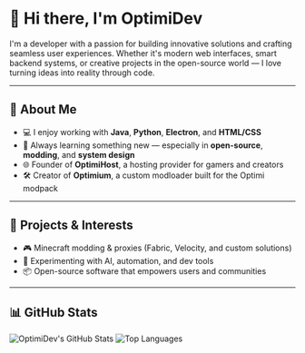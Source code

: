 # 👋 Hi there, I'm OptimiDev

I'm a developer with a passion for building innovative solutions and crafting seamless user experiences. Whether it's modern web interfaces, smart backend systems, or creative projects in the open-source world — I love turning ideas into reality through code.

---

## 🚀 About Me
- 💻 I enjoy working with **Java**, **Python**, **Electron**, and **HTML/CSS**
- 🧠 Always learning something new — especially in **open-source**, **modding**, and **system design**
- 🌐 Founder of **OptimiHost**, a hosting provider for gamers and creators
- 🛠 Creator of **Optimium**, a custom modloader built for the Optimi modpack

---

## 🌟 Projects & Interests
- 🎮 Minecraft modding & proxies (Fabric, Velocity, and custom solutions)
- 🧪 Experimenting with AI, automation, and dev tools
- 📦 Open-source software that empowers users and communities

---

## 📊 GitHub Stats

![OptimiDev's GitHub Stats](https://github-readme-stats.vercel.app/api?username=OptimiDev&show_icons=true&theme=github_dark&border_radius=12)
![Top Languages](https://github-readme-stats.vercel.app/api/top-langs/?username=OptimiDev&layout=compact&theme=github_dark&border_radius=12)

